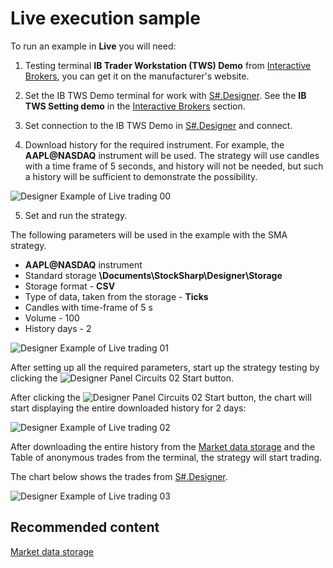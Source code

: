 # Live execution sample

To run an example in **Live** you will need:

1. Testing terminal **IB Trader Workstation (TWS) Demo** from [Interactive Brokers](IB.md), you can get it on the manufacturer's website.

2. Set the IB TWS Demo terminal for work with [S\#.Designer](Designer.md). See the **IB TWS Setting demo** in the [Interactive Brokers](IB.md) section.

3. Set connection to the IB TWS Demo in [S\#.Designer](Designer.md) and connect.

4. Download history for the required instrument. For example, the **AAPL@NASDAQ** instrument will be used. The strategy will use candles with a time frame of 5 seconds, and history will not be needed, but such a history will be sufficient to demonstrate the possibility.

![Designer Example of Live trading 00](~/images/Designer_Example_of_Live_trading_00.png)

5. Set and run the strategy.

The following parameters will be used in the example with the SMA strategy.

- **AAPL@NASDAQ** instrument
- Standard storage **\\Documents\\StockSharp\\Designer\\Storage**
- Storage format \- **CSV**
- Type of data, taken from the storage \- **Ticks**
- Candles with time\-frame of 5 s
- Volume \- 100
- History days \- 2

![Designer Example of Live trading 01](~/images/Designer_Example_of_Live_trading_01.png)

After setting up all the required parameters, start up the strategy testing by clicking the ![Designer Panel Circuits 02](~/images/Designer_Panel_Circuits_02.png) Start button.

After clicking the ![Designer Panel Circuits 02](~/images/Designer_Panel_Circuits_02.png) Start button, the chart will start displaying the entire downloaded history for 2 days:

![Designer Example of Live trading 02](~/images/Designer_Example_of_Live_trading_02.png)

After downloading the entire history from the [Market data storage](Designer_Repository_of_historical_data.md) and the Table of anonymous trades from the terminal, the strategy will start trading.

The chart below shows the trades from [S\#.Designer](Designer.md).

![Designer Example of Live trading 03](~/images/Designer_Example_of_Live_trading_03.png)

## Recommended content

[Market data storage](Designer_Repository_of_historical_data.md)
